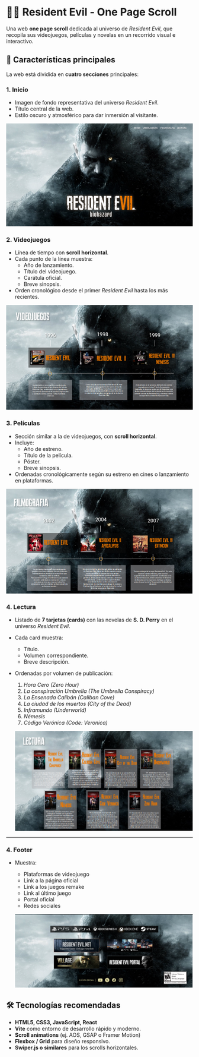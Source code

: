 # 🧟‍♂️ Resident Evil - One Page Scroll

Una web **one page scroll** dedicada al universo de *Resident Evil*, que recopila sus videojuegos, películas y novelas en un recorrido visual e interactivo.  

## 🚀 Características principales  

La web está dividida en **cuatro secciones** principales:  

### 1. Inicio  
- Imagen de fondo representativa del universo *Resident Evil*.  
- Título central de la web.  
- Estilo oscuro y atmosférico para dar inmersión al visitante.  

![Inicio](./src/img/intro.png)


### 2. Videojuegos  
- Línea de tiempo con **scroll horizontal**.  
- Cada punto de la línea muestra:  
  - Año de lanzamiento.  
  - Título del videojuego.  
  - Carátula oficial.  
  - Breve sinopsis.  
- Orden cronológico desde el primer *Resident Evil* hasta los más recientes.  

![Inicio](./src/img/time_videoj.png)

### 3. Películas  
- Sección similar a la de videojuegos, con **scroll horizontal**.  
- Incluye:  
  - Año de estreno.  
  - Título de la película.  
  - Póster.  
  - Breve sinopsis.  
- Ordenadas cronológicamente según su estreno en cines o lanzamiento en plataformas.  

![Inicio](./src/img/filmogr.png)

### 4. Lectura  
- Listado de **7 tarjetas (cards)** con las novelas de **S. D. Perry** en el universo *Resident Evil*.  
- Cada card muestra:  
  - Título.  
  - Volumen correspondiente.  
  - Breve descripción.  
- Ordenadas por volumen de publicación:  
  1. *Hora Cero (Zero Hour)*  
  2. *La conspiración Umbrella (The Umbrella Conspiracy)*  
  3. *La Ensenada Calibán (Caliban Cove)*  
  4. *La ciudad de los muertos (City of the Dead)*  
  5. *Inframundo (Underworld)*  
  6. *Némesis*  
  7. *Código Verónica (Code: Veronica)*  

  ![Inicio](./src/img/lectura.png)

---

### 4. Footer
- Muestra:
    - Plataformas de videojuego
    - Link a la página oficial
    - Link a los juegos remake
    - Link al último juego
    - Portal oficial
    - Redes sociales

  ![Inicio](./src/img/foot.png)

## 🛠️ Tecnologías recomendadas  
- **HTML5, CSS3, JavaScript, React**  
- **Vite** como entorno de desarrollo rápido y moderno. 
- **Scroll animations** (ej. AOS, GSAP o Framer Motion)  
- **Flexbox / Grid** para diseño responsivo.  
- **Swiper.js o similares** para los scrolls horizontales.  





